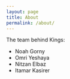 ```yaml
---
layout: page
title: About
permalink: /about/
---
```

The team behind Kings:
* Noah Gorny
* Omri Yeshaya
* Nitzan Elbaz
* Itamar Kasirer

